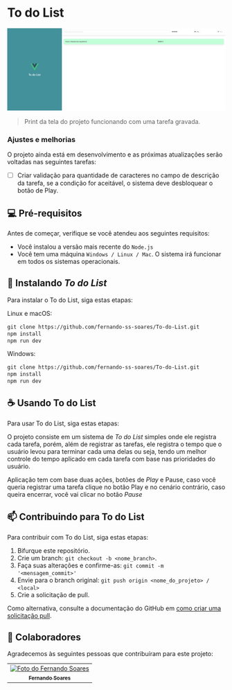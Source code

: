 
# To do List

<img src="/readme/Image.png" alt="exemplo imagem">

> Print da tela do projeto funcionando com uma tarefa gravada.

### Ajustes e melhorias

O projeto ainda está em desenvolvimento e as próximas atualizações serão voltadas nas seguintes tarefas:

- [ ] Criar validação para quantidade de caracteres no campo de descrição da tarefa, se a condição for aceitável, o sistema deve desbloquear o botão de Play.

## 💻 Pré-requisitos

Antes de começar, verifique se você atendeu aos seguintes requisitos:
<!---Estes são apenas requisitos de exemplo. Adicionar, duplicar ou remover conforme necessário--->
* Você instalou a versão mais recente do `Node.js`
* Você tem uma máquina `Windows / Linux / Mac`. O sistema irá funcionar em todos os sistemas operacionais.

## 🚀 Instalando *To do List*

Para instalar o To do List, siga estas etapas:

Linux e macOS:

```
git clone https://github.com/fernando-ss-soares/To-do-List.git
npm install
npm run dev
```

Windows:

```
git clone https://github.com/fernando-ss-soares/To-do-List.git
npm install
npm run dev
```

## ☕ Usando To do List

Para usar To do List, siga estas etapas:


O projeto consiste em um sistema de *To do List* simples onde ele registra cada tarefa, porém, além de registrar as tarefas, ele registra o tempo que o usuário levou para terminar cada uma delas ou seja, tendo um melhor controle do tempo aplicado em cada tarefa com base nas prioridades do usuário.

Aplicação tem com base duas ações, botões de *Play* e Pause, caso você queria registrar uma tarefa clique no botão Play e no cenário contrário, caso queira encerrar, você vai clicar no botão *Pause*

## 📫 Contribuindo para To do List
<!---Se o seu README for longo ou se você tiver algum processo ou etapas específicas que deseja que os contribuidores sigam, considere a criação de um arquivo CONTRIBUTING.md separado--->
Para contribuir com To do List, siga estas etapas:

1. Bifurque este repositório.
2. Crie um branch: `git checkout -b <nome_branch>`.
3. Faça suas alterações e confirme-as: `git commit -m '<mensagem_commit>'`
4. Envie para o branch original: `git push origin <nome_do_projeto> / <local>`
5. Crie a solicitação de pull.

Como alternativa, consulte a documentação do GitHub em [como criar uma solicitação pull](https://help.github.com/en/github/collaborating-with-issues-and-pull-requests/creating-a-pull-request).

## 🤝 Colaboradores

Agradecemos às seguintes pessoas que contribuíram para este projeto:

<table>
  <tr>
    <td align="center">
      <a href="#">
        <img src="https://avatars.githubusercontent.com/u/116040735" width="100px;" alt="Foto do Fernando Soares"/><br>
        <sub>
          <b>Fernando Soares</b>
        </sub>
      </a>
    </td>
  </tr>
</table>
